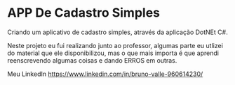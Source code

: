 # APP De Cadastro Simples
Criando um aplicativo de cadastro simples, através da aplicação DotNEt C#. 

Neste projeto eu fui realizando junto ao professor, algumas parte eu utlizei do material que ele disponibilizou, mas o que mais importa é que aprendi reenscrevendo algumas coisas e dando ERROS em outras.

Meu LinkedIn https://www.linkedin.com/in/bruno-valle-960614230/
